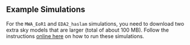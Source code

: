 ## Example Simulations

For the `MWA_EoR1` and `EDA2_haslam` simulations, you need to download two extra sky models that are larger (total of about 100 MB). Follow the instructions [online here](https://woden.readthedocs.io/en/latest/examples/example_simulations.html) on how to run these simulations.
